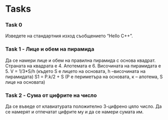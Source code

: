 # Tasks

### Task 0

Изведете на стандартния изход съобщението “Hello C++”.

### Task 1 - Лице и обем на пирамида

Да се намери лице и обем на правилна пирамида с основа квадрат. Страната на квадрата е 4. Апотемата е 6. Височината на пирамидата е 5. V = 1/3*S/h (където S е лицето на основата, h –височината на пирамидата)
S1 = P.k/2 + S (P е периметъра на основата, к – апотема, S лице на основата)

### Task 2 - Сума от цифрите на число

Да се въведе от клавиатурата положително 3-цифрено цяло число. Да се намерят и отпечатат цифрите му и да се намери сумата им.
